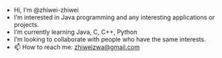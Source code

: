 - Hi, I’m @zhiwei-zhiwei
- I’m interested in Java programming and any interesting applications or projects.
- I’m currently learning Java, C, C++, Python
- I’m looking to collaborate with people who have the same interests.
- 📫 How to reach me: zhiweizwa@gmail.com

<!---
zhiwei-zhiwei/zhiwei-zhiwei is a ✨ special ✨ repository because its `README.md` (this file) appears on your GitHub profile.
You can click the Preview link to take a look at your changes.
--->
